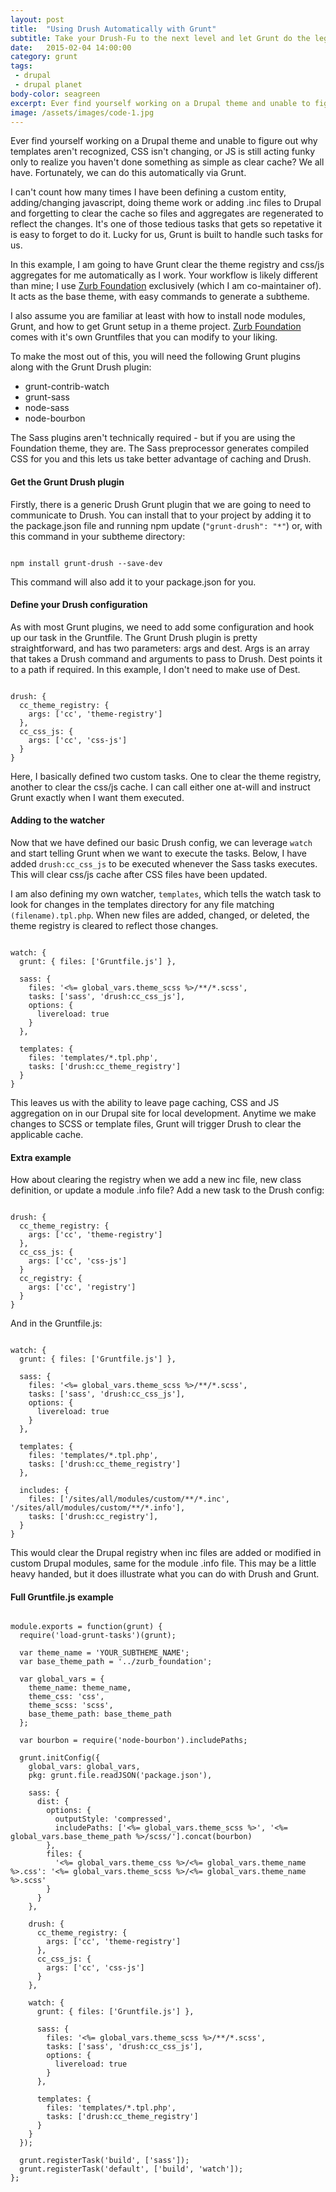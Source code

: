 ```yaml
---
layout: post
title:  "Using Drush Automatically with Grunt"
subtitle: Take your Drush-Fu to the next level and let Grunt do the legwork.
date:   2015-02-04 14:00:00
category: grunt
tags:
 - drupal
 - drupal planet
body-color: seagreen
excerpt: Ever find yourself working on a Drupal theme and unable to figure out why templates aren't recognized, CSS isn't changing, or JS is still acting funky only to realize you haven't done something as simple as clear cache? We all have. Fortunately, we can do this automatically via Grunt.
image: /assets/images/code-1.jpg
---
```


Ever find yourself working on a Drupal theme and unable to figure out why templates aren't recognized, CSS isn't changing, or JS is still
acting funky only to realize you haven't done something as simple as clear cache? We all have. Fortunately, we can do this automatically via Grunt.

I can't count how many times I have been defining a custom entity, adding/changing javascript, doing theme work or adding .inc files to Drupal and forgetting
to clear the cache so files and aggregates are regenerated to reflect the changes. It's one of those tedious tasks that gets so repetative it is easy
to forget to do it. Lucky for us, Grunt is built to handle such tasks for us.

In this example, I am going to have Grunt clear the theme registry and css/js aggregates for me automatically as I work. Your workflow is likely different
than mine; I use [Zurb Foundation](https://www.drupal.org/project/zurb_foundation) exclusively (which I am co-maintainer of). It acts as the base theme, with easy commands to generate a subtheme.

I also assume you are familiar at least with how to install node modules, Grunt, and how to get Grunt setup in a theme project. [Zurb Foundation](https://www.drupal.org/project/zurb_foundation) comes
with it's own Gruntfiles that you can modify to your liking.

To make the most out of this, you will need the following Grunt plugins along with the Grunt Drush plugin:

* grunt-contrib-watch
* grunt-sass
* node-sass
* node-bourbon

The Sass plugins aren't technically required - but if you are using the Foundation theme, they are. The Sass preprocessor generates compiled CSS for you
and this lets us take better advantage of caching and Drush.

#### Get the Grunt Drush plugin

Firstly, there is a generic Drush Grunt plugin that we are going to need to communicate to Drush. You can install that to your project by adding it to
the package.json file and running npm update (<code>"grunt-drush": "*"</code>) or, with this command in your subtheme directory:

<pre class="language-markup"><code class="language-markup">
npm install grunt-drush --save-dev
</code></pre>

This command will also add it to your package.json for you.

#### Define your Drush configuration

As with most Grunt plugins, we need to add some configuration and hook up our task in the Gruntfile. The Grunt Drush plugin is pretty straightforward, and has two parameters:
args and dest. Args is an array that takes a Drush command and arguments to pass to Drush. Dest points it to a path if required. In this example, I don't need to
make use of Dest.

<pre class="language-markup"><code class="language-javascript">
drush: {
  cc_theme_registry: {
    args: ['cc', 'theme-registry']
  },
  cc_css_js: {
    args: ['cc', 'css-js']
  }
}
</code></pre>

Here, I basically defined two custom tasks. One to clear the theme registry, another to clear the css/js cache. I can call either one at-will and instruct
Grunt exactly when I want them executed.

#### Adding to the watcher

Now that we have defined our basic Drush config, we can leverage <code>watch</code> and start telling Grunt when we want to execute the tasks. Below,
I have added <code>drush:cc_css_js</code> to be executed whenever the Sass tasks executes. This will clear css/js cache after CSS files have been updated.

I am also defining my own watcher, <code>templates</code>, which tells the watch task to look for changes in the templates directory for any file matching <code>(filename).tpl.php</code>.
When new files are added, changed, or deleted, the theme registry is cleared to reflect those changes.

<pre class="language-markup"><code class="language-javascript">
watch: {
  grunt: { files: ['Gruntfile.js'] },

  sass: {
    files: '<%= global_vars.theme_scss %>/**/*.scss',
    tasks: ['sass', 'drush:cc_css_js'],
    options: {
      livereload: true
    }
  },

  templates: {
    files: 'templates/*.tpl.php',
    tasks: ['drush:cc_theme_registry']
  }
}
</code></pre>

This leaves us with the ability to leave page caching, CSS and JS aggregation on in our Drupal site for local development. Anytime we make changes to SCSS or
template files, Grunt will trigger Drush to clear the applicable cache.

#### Extra example

How about clearing the registry when we add a new inc file, new class definition, or update a module .info file? Add a new task to the Drush config:

<pre class="language-markup"><code class="language-javascript">
drush: {
  cc_theme_registry: {
    args: ['cc', 'theme-registry']
  },
  cc_css_js: {
    args: ['cc', 'css-js']
  }
  cc_registry: {
    args: ['cc', 'registry']
  }
}
</code></pre>

And in the Gruntfile.js:

<pre class="language-markup"><code class="language-javascript">
watch: {
  grunt: { files: ['Gruntfile.js'] },

  sass: {
    files: '<%= global_vars.theme_scss %>/**/*.scss',
    tasks: ['sass', 'drush:cc_css_js'],
    options: {
      livereload: true
    }
  },

  templates: {
    files: 'templates/*.tpl.php',
    tasks: ['drush:cc_theme_registry']
  },

  includes: {
    files: ['/sites/all/modules/custom/**/*.inc', '/sites/all/modules/custom/**/*.info'],
    tasks: ['drush:cc_registry'],
  }
}
</code></pre>

This would clear the Drupal registry when inc files are added or modified in custom Drupal modules, same for the module .info file. This may be a little heavy
handed, but it does illustrate what you can do with Drush and Grunt.

#### Full Gruntfile.js example

<pre class="language-markup"><code class="language-javascript">
module.exports = function(grunt) {
  require('load-grunt-tasks')(grunt);

  var theme_name = 'YOUR_SUBTHEME_NAME';
  var base_theme_path = '../zurb_foundation';

  var global_vars = {
    theme_name: theme_name,
    theme_css: 'css',
    theme_scss: 'scss',
    base_theme_path: base_theme_path
  };

  var bourbon = require('node-bourbon').includePaths;

  grunt.initConfig({
    global_vars: global_vars,
    pkg: grunt.file.readJSON('package.json'),

    sass: {
      dist: {
        options: {
          outputStyle: 'compressed',
          includePaths: ['<%= global_vars.theme_scss %>', '<%= global_vars.base_theme_path %>/scss/'].concat(bourbon)
        },
        files: {
          '<%= global_vars.theme_css %>/<%= global_vars.theme_name %>.css': '<%= global_vars.theme_scss %>/<%= global_vars.theme_name %>.scss'
        }
      }
    },

    drush: {
      cc_theme_registry: {
        args: ['cc', 'theme-registry']
      },
      cc_css_js: {
        args: ['cc', 'css-js']
      }
    },

    watch: {
      grunt: { files: ['Gruntfile.js'] },

      sass: {
        files: '<%= global_vars.theme_scss %>/**/*.scss',
        tasks: ['sass', 'drush:cc_css_js'],
        options: {
          livereload: true
        }
      },

      templates: {
        files: 'templates/*.tpl.php',
        tasks: ['drush:cc_theme_registry']
      }
    }
  });

  grunt.registerTask('build', ['sass']);
  grunt.registerTask('default', ['build', 'watch']);
};
</code></pre>
